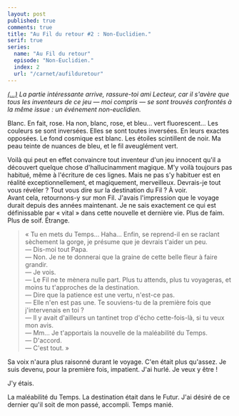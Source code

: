 ```yaml
---
layout: post
published: true
comments: true
title: "Au Fil du retour #2 : Non-Euclidien."
serif: true
series:
  name: "Au Fil du retour"
  episode: "Non-Euclidien."
  index: 2
  url: "/carnet/aufilduretour"
---
```

*[(…)](/2013/09/18/au-fil-du-retour-1.html) La partie intéressante arrive, rassure-toi ami Lecteur, car il s'avère que tous les inventeurs de ce jeu — moi compris — se sont trouvés confrontés à la même issue : un événement non-euclidien.*

Blanc. En fait, rose. Ha non, blanc, rose, et bleu… vert fluorescent… Les couleurs se sont inversées. Elles se sont toutes inversées. En leurs exactes opposées. Le fond cosmique est blanc. Les étoiles scintillent de noir. Ma peau teinte de nuances de bleu, et le fil aveuglément vert.

Voilà qui peut en effet convaincre tout inventeur d'un jeu innocent qu'il a découvert quelque chose d'hallucinamment magique. M'y voilà toujours pas habitué, même à l'écriture de ces lignes. Mais ne pas s'y habituer est en réalité exceptionnellement, et magiquement, merveilleux. Devrais-je tout vous révéler ? Tout vous dire sur la destination du Fil ? À voir.  
Avant cela, retournons-y sur mon Fil. J'avais l'impression que le voyage durait depuis des années maintenant. Je ne sais exactement ce qui est définissable par « vital » dans cette nouvelle et dernière vie. Plus de faim. Plus de soif. Étrange.

> « Tu en mets du Temps… Haha… Enfin, se reprend-il en se raclant sèchement la gorge, je présume que je devrais t'aider un peu.  
> — Dis-moi tout Papa.  
> — Non. Je ne te donnerai que la graine de cette belle fleur à faire grandir.  
> — Je vois.  
> — Le Fil ne te mènera nulle part. Plus tu attends, plus tu voyageras, et moins tu t'approches de la destination.  
> — Dire que la patience est une vertu, n'est-ce pas.  
> — Elle n'en est pas une. Te souviens-tu de la première fois que j'intervenais en toi ?  
> — Il y avait d'ailleurs un tantinet trop d'écho cette-fois-là, si tu veux mon avis.  
> — Mm… Je t'apportais la nouvelle de la maléabilité du Temps.  
> — D'accord.  
> — C'est tout. »

Sa voix n'aura plus raisonné durant le voyage. C'en était plus qu'assez. Je suis devenu, pour la première fois, impatient. J'ai hurlé. Je veux y être !

J'y étais.

La maléabilité du Temps.
La destination était dans le Futur. J'ai désiré de ce dernier qu'il soit de mon passé, accompli. Temps manié.
